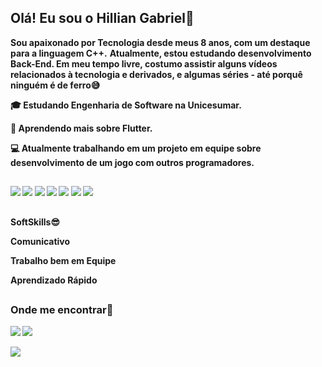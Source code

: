 ## Olá! Eu sou o Hillian Gabriel🤙

<strong>Sou apaixonado por Tecnologia desde meus 8 anos, com um destaque para a linguagem C++.</strong>
<strong>Atualmente, estou estudando desenvolvimento Back-End. Em meu tempo livre, costumo assistir alguns vídeos relacionados à tecnologia e derivados, e algumas séries - até porquê ninguém é de ferro😅<strong>

🎓 Estudando Engenharia de Software na Unicesumar.

🌱 Aprendendo mais sobre Flutter.

💻 Atualmente trabalhando em um projeto em equipe sobre desenvolvimento de um jogo com outros programadores.
##

<img src="https://img.shields.io/badge/Lua-2C2D72?style=for-the-badge&logo=lua&logoColor=white">
<img src="https://img.shields.io/badge/C%2B%2B-00599C?style=for-the-badge&logo=c%2B%2B&logoColor=white">
<img src="https://img.shields.io/badge/C-00599C?style=for-the-badge&logo=c&logoColor=white">
<img src="https://img.shields.io/badge/GIT-E44C30?style=for-the-badge&logo=git&logoColor=white">
<img src="https://img.shields.io/badge/HTML-239120?style=for-the-badge&logo=html5&logoColor=white">
<img src="https://img.shields.io/badge/CSS-239120?&style=for-the-badge&logo=css3&logoColor=white">
<img src="https://img.shields.io/badge/Flutter-02569B?style=for-the-badge&logo=flutter&logoColor=white">

##
SoftSkills😎

<strong>Comunicativo<strong>

<strong>Trabalho bem em Equipe<strong>

<strong>Aprendizado Rápido<strong>
##


### Onde me encontrar🔻
<a href="https://wa.me/+5544988605608"><img src="https://img.shields.io/badge/WhatsApp-25D366?style=for-the-badge&logo=whatsapp&logoColor=white"></a> <a href="mailto:hillian.gabriel.dev@gmail.com"><img src="https://img.shields.io/badge/Gmail-D14836?style=for-the-badge&logo=gmail&logoColor=white"></a> 


<img src="https://github-readme-stats.vercel.app/api?username=HillianGabriel&theme=dracula">


